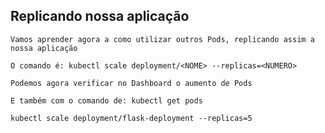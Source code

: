 ## Replicando nossa aplicação

```
Vamos aprender agora a como utilizar outros Pods, replicando assim a nossa aplicação
```

```
O comando é: kubectl scale deployment/<NOME> --replicas=<NUMERO>
```

```
Podemos agora verificar no Dashboard o aumento de Pods
```

```
E também com o comando de: kubectl get pods
```

```
kubectl scale deployment/flask-deployment --replicas=5
```
